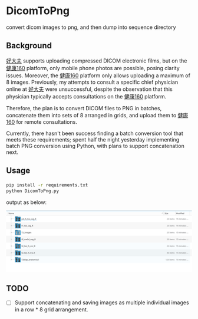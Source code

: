 # DicomToPng
convert dicom images to png, and then dump into sequence directory

## Background

[好大夫][1] supports uploading compressed DICOM electronic films, but on the [健康160][2] platform, only mobile phone photos are possible, posing clarity issues. Moreover, the [健康160][2] platform only allows uploading a maximum of 8 images. Previously, my attempts to consult a specific chief physician online at [好大夫][1] were unsuccessful, despite the observation that this physician typically accepts consultations on the [健康160][2] platform. 

Therefore, the plan is to convert DICOM files to PNG in batches, concatenate them into sets of 8 arranged in grids, and upload them to [健康160][2] for remote consultations. 

Currently, there hasn't been success finding a batch conversion tool that meets these requirements; spent half the night yesterday implementing batch PNG conversion using Python, with plans to support concatenation next.

## Usage
```bash
pip install -r requirements.txt
python DicomToPng.py
```

output as below:

<div style="text-align: center;">

![output](output.jpg)

</div>

## TODO
- [ ] Support concatenating and saving images as multiple individual images in a row * 8 grid arrangement.

[1]: https://www.haodf.com/	"好大夫"
[2]: https://www.96110.com/ "健康160"
